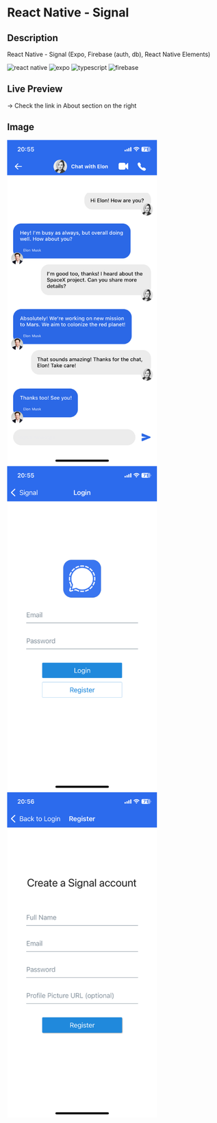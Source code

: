 # React Native - Signal

## Description
React Native - Signal (Expo, Firebase (auth, db), React Native Elements)

<p>
<img src="https://img.shields.io/badge/react_native-%2320232a.svg?style=for-the-badge&logo=react&logoColor=%2361DAFB" alt="react native">
<img src="https://img.shields.io/badge/expo-1C1E24?style=for-the-badge&logo=expo&logoColor=#D04A37" alt="expo">
<img src="https://img.shields.io/badge/typescript-%23007ACC.svg?style=for-the-badge&logo=typescript&logoColor=white" alt="typescript">
<img src="https://img.shields.io/badge/firebase-%23039BE5.svg?style=for-the-badge&logo=firebase" alt="firebase">
</p>

## Live Preview
-> Check the link in About section on the right



## Image

<img src="https://github.com/agmkowalczyk/react-native-signal/blob/main/screenshots/react-native-signal-1.png" alt="preview" title="React Native - Signal" style="width: 350px">

<img src="https://github.com/agmkowalczyk/react-native-signal/blob/main/screenshots/react-native-signal-2.png" alt="preview" title="React Native - Signal" style="width: 350px">

<img src="https://github.com/agmkowalczyk/react-native-signal/blob/main/screenshots/react-native-signal-3.png" alt="preview" title="React Native - Signal" style="width: 350px">






